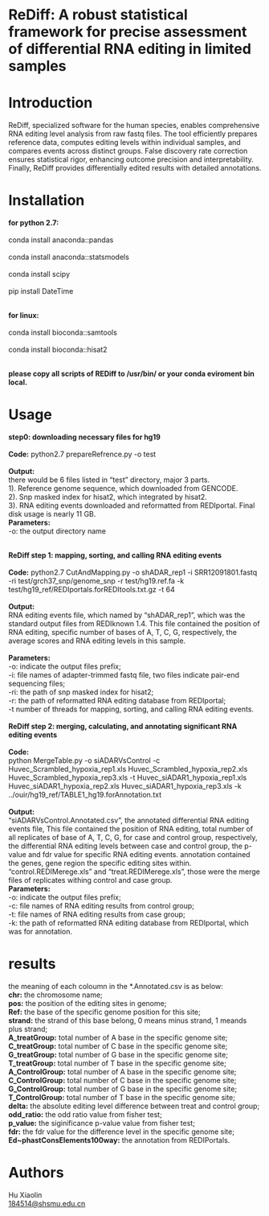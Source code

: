 # ReDiff: A robust statistical framework for precise assessment of differential RNA editing in limited samples

Introduction
============
<p align-text="justify"> ReDiff,  specialized software for the human species, enables comprehensive RNA editing level analysis from raw fastq files. The tool efficiently prepares reference data, computes editing levels within individual samples, and compares events across distinct groups. False discovery rate correction ensures statistical rigor, enhancing outcome precision and interpretability. Finally, ReDiff provides differentially edited results with detailed annotations.</p>

Installation
============
**for python 2.7:** <br/> <br/> 
conda install anaconda::pandas <br/> <br/> 
conda install anaconda::statsmodels  <br/> <br/> 
conda install scipy <br/> <br/> 
pip install DateTime <br/> <br/> 

**for linux:** <br/> <br/> 
conda install bioconda::samtools <br/> <br/> 
conda install bioconda::hisat2 <br/> <br/> 

**please copy all scripts of REDiff to /usr/bin/ or your conda eviroment bin local.**

Usage
============
**step0: downloading necessary files for hg19** <br/> <br/> 
**Code:** python2.7 prepareRefrence.py -o test <br/> <br/> 
**Output:** <br/> there would be 6 files listed in “test” directory, major 3 parts. <br/>
1). Reference genome sequence, which downloaded from GENCODE. <br/>
2). Snp masked index for hisat2, which integrated by hisat2. <br/>
3). RNA editing events downloaded and reformatted from REDIportal. Final disk usage is nearly 11 GB. <br/>
**Parameters:** <br/> 
-o: the output directory name <br/> <br/> 

**ReDiff step 1: mapping, sorting, and calling RNA editing events** <br/> <br/> 
**Code:** python2.7 CutAndMapping.py -o shADAR_rep1 -i SRR12091801.fastq -ri test/grch37_snp/genome_snp -r test/hg19.ref.fa -k test/hg19_ref/REDIportals.forREDItools.txt.gz -t 64<br/> <br/>
**Output:** <br/> RNA editing events file, which named by “shADAR_rep1”, which was the standard output files from REDIknown 1.4. This file contained the position of RNA editing, specific number of bases of A, T, C, G, respectively, the average scores and RNA editing levels in this sample. <br/> <br/>
**Parameters:**<br/> 
-o: indicate the output files prefix; <br/>
-i: file names of adapter-trimmed fastq file, two files indicate pair-end sequencing files;  <br/>
-ri: the path of snp masked index for hisat2;  <br/>
-r: the path of reformatted RNA editing database from REDIportal;  <br/>
-t number of threads for mapping, sorting, and calling RNA editing events.<br/> <br/>
**ReDiff step 2: merging, calculating, and annotating significant RNA editing events**<br/> <br/> 
**Code:** <br/> python MergeTable.py -o siADARVsControl -c Huvec_Scrambled_hypoxia_rep1.xls Huvec_Scrambled_hypoxia_rep2.xls Huvec_Scrambled_hypoxia_rep3.xls  -t Huvec_siADAR1_hypoxia_rep1.xls Huvec_siADAR1_hypoxia_rep2.xls Huvec_siADAR1_hypoxia_rep3.xls -k ../ouir/hg19_ref/TABLE1_hg19.forAnnotation.txt  <br/> <br/>
**Output:**<br/> 
“siADARVsControl.Annotated.csv”, the annotated differential RNA editing events file, This file contained the position of RNA editing, total number of all replicates of base of A, T, C, G, for case and control group, respectively, the differential RNA editing levels between case and control group, the p-value and fdr value for specific RNA editing events. annotation contained the genes, gene region the specific editing sites within. <br/>
“control.REDIMerege.xls” and “treat.REDIMerege.xls”, those were the merge files of replicates withing control and case group. <br/>
**Parameters:** <br/> -o: indicate the output files prefix; <br/>
-c: file names of RNA editing results from control group; <br/>
-t: file names of RNA editing results from case group;<br/>
-k: the path of reformatted RNA editing database from REDIportal, which was for annotation.

results 
=======

the meaning of each coloumn in the *.Annotated.csv is as below:<br/>
**chr:** the chromosome name;<br/>
**pos:** the position of the editing sites in genome;<br/>
**Ref:** the base of the specific genome position for this site;<br/>
**strand:** the strand of this base belong, 0 means minus strand, 1 meands plus strand;<br/>
**A_treatGroup:** total number of A base in the specific genome  site;<br/>
**C_treatGroup:** total number of C base in the specific genome  site;<br/>
**G_treatGroup:** total number of G base in the specific genome  site;<br/>
**T_treatGroup:** total number of T base in the specific genome  site;<br/>
**A_ControlGroup:** total number of A base in the specific genome  site;<br/>
**C_ControlGroup:** total number of C base in the specific genome  site;<br/>
**G_ControlGroup:** total number of G base in the specific genome  site;<br/>
**T_ControlGroup:** total number of T base in the specific genome  site;<br/>
**delta:** the absolute editing level difference between treat and control group;<br/>
**odd_ratio:** the odd ratio value from fisher test;<br/>
**p_value:** the siginificance p-value value from fisher test;<br/>
**fdr:** the fdr value for the difference level in the specific genome site;<br/>
**Ed~phastConsElements100way:** the annotation from REDIPortals.<br/>

Authors
=======
Hu Xiaolin<br/>
184514@shsmu.edu.cn<br/>



